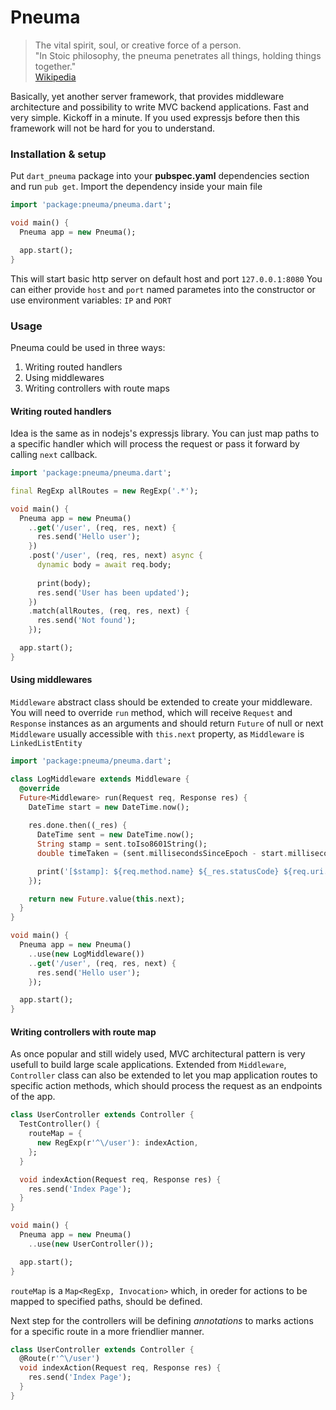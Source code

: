 # Pneuma 
> The vital spirit, soul, or creative force of a person.<br>
> "In Stoic philosophy, the pneuma penetrates all things, holding things together."<br>
> [Wikipedia](https://en.wikipedia.org/wiki/Pneuma)

Basically, yet another server framework, that provides middleware architecture and possibility to write MVC backend applications.
Fast and very simple. Kickoff in a minute. If you used expressjs before then this framework will not be hard for you to understand.

### Installation & setup
Put `dart_pneuma` package into your __pubspec.yaml__ dependencies section and run `pub get`.
Import the dependency inside your main file
```dart
import 'package:pneuma/pneuma.dart';

void main() {
  Pneuma app = new Pneuma();

  app.start();
}
```
This will start basic http server on default host and port `127.0.0.1:8080`
You can either provide `host` and `port` named parametes into the constructor or use environment variables: `IP` and `PORT`

### Usage
Pneuma could be used in three ways:
1) Writing routed handlers
2) Using middlewares
3) Writing controllers with route maps 

#### Writing routed handlers
Idea is the same as in nodejs's expressjs library. You can just map paths to a specific handler which will process the request or pass it forward by calling `next` callback.

```dart
import 'package:pneuma/pneuma.dart';

final RegExp allRoutes = new RegExp('.*');

void main() {
  Pneuma app = new Pneuma()
    ..get('/user', (req, res, next) {
      res.send('Hello user');
    })
    .post('/user', (req, res, next) async {
      dynamic body = await req.body;
      
      print(body);
      res.send('User has been updated');
    })
    .match(allRoutes, (req, res, next) {
      res.send('Not found');
    });

  app.start();
}
```

#### Using middlewares
`Middleware` abstract class should be extended to create your middleware. You will need to override `run` method, which will receive `Request` and `Response` instances as an arguments and should return `Future` of null or next `Middleware` usually accessible with `this.next` property, as `Middleware` is `LinkedListEntity`

```dart
import 'package:pneuma/pneuma.dart';

class LogMiddleware extends Middleware {
  @override
  Future<Middleware> run(Request req, Response res) {
    DateTime start = new DateTime.now();
    
    res.done.then((_res) {
      DateTime sent = new DateTime.now();
      String stamp = sent.toIso8601String();
      double timeTaken = (sent.millisecondsSinceEpoch - start.millisecondsSinceEpoch) / 1000;

      print('[$stamp]: ${req.method.name} ${_res.statusCode} ${req.uri.toString()} took ${timeTaken} sec.');
    });

    return new Future.value(this.next);
  }
}

void main() {
  Pneuma app = new Pneuma()
    ..use(new LogMiddleware())
    ..get('/user', (req, res, next) {
      res.send('Hello user');
    });

  app.start();
}
```

#### Writing controllers with route map
As once popular and still widely used, MVC architectural pattern is very usefull to build large scale applications.
Extended from `Middleware`, `Controller` class can also be extended to let you map application routes to specific action methods, which should process the request as an endpoints of the app.

```dart
class UserController extends Controller {
  TestController() {
    routeMap = {
      new RegExp(r'^\/user'): indexAction,
    };
  }

  void indexAction(Request req, Response res) {
    res.send('Index Page');
  }
}

void main() {
  Pneuma app = new Pneuma()
    ..use(new UserController());

  app.start();
}
```

`routeMap` is a `Map<RegExp, Invocation>` which, in oreder for actions to be mapped to specified paths, should be defined.

Next step for the controllers will be defining _annotations_ to marks actions for a specific route in a more friendlier manner.

```dart
class UserController extends Controller {
  @Route(r'^\/user')
  void indexAction(Request req, Response res) {
    res.send('Index Page');
  }
}
```
